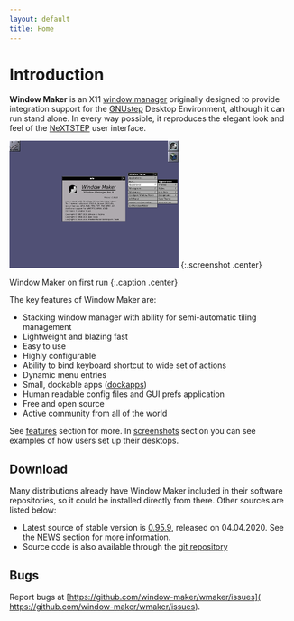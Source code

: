 ```yaml
---
layout: default
title: Home
---
```


Introduction
============

**Window Maker** is an X11 [window
manager](http://en.wikipedia.org/wiki/Window_manager) originally designed to
provide integration support for the [GNUstep](http://gnustep.org) Desktop
Environment, although it can run stand alone. In every way possible, it
reproduces the elegant look and feel of the
[NeXTSTEP](http://en.wikipedia.org/wiki/NeXTSTEP) user interface.

[![Default Window Maker config](img/wmaker_thumb.png)](img/wmaker.png)
{:.screenshot .center}

Window Maker on first run
{:.caption .center}

The key features of Window Maker are:

- Stacking window manager with ability for semi-automatic tiling management
- Lightweight and blazing fast
- Easy to use
- Highly configurable
- Ability to bind keyboard shortcut to wide set of actions
- Dynamic menu entries 
- Small, dockable apps ([dockapps](https://www.dockapps.net))
- Human readable config files and GUI prefs application
- Free and open source
- Active community from all of the world

See [features](features.html) section for more. In [screenshots](screenshots/)
section you can see examples of how users set up their desktops.

Download
--------

Many distributions already have Window Maker included in their software
repositories, so it could be installed directly from there. Other sources are
listed below:

- Latest source of stable version is
  [0.95.9](https://github.com/window-maker/wmaker/releases/download/wmaker-0.95.9/WindowMaker-0.95.9.tar.gz),
  released on 04.04.2020. See the [NEWS](news) section for more information.
- Source code is also available through the
  [git repository](http://repo.or.cz/w/wmaker-crm.git)

Bugs
----

Report bugs at [https://github.com/window-maker/wmaker/issues](
https://github.com/window-maker/wmaker/issues).
